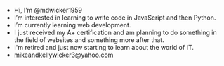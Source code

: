 - Hi, I’m @mdwicker1959
- I’m interested in learning to write code in JavaScript and then Python.
- I’m currently learning web development. 
- I just received my A+ certification and am planning to do something in the field of websites and something more after that. 
- I'm retired and just now starting to learn about the world of IT.
- mikeandkellywicker3@yahoo.com


<!---
mdwicker1959/mdwicker1959 is a ✨ special ✨ repository because its `README.md` (this file) appears on your GitHub profile.
You can click the Preview link to take a look at your changes.
--->

